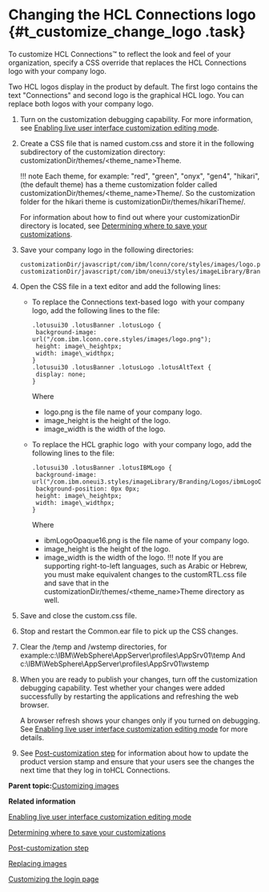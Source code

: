 # Changing the HCL Connections logo {#t_customize_change_logo .task}

To customize HCL Connections™ to reflect the look and feel of your organization, specify a CSS override that replaces the HCL Connections logo with your company logo.

Two HCL logos display in the product by default. The first logo contains the text "Connections" and second logo is the graphical HCL logo. You can replace both logos with your company logo.

1.  Turn on the customization debugging capability. For more information, see [Enabling live user interface customization editing mode](t_customize_enable_custom_debugging.md).

2.  Create a CSS file that is named custom.css and store it in the following subdirectory of the customization directory: customizationDir/themes/<theme\_name\>Theme.

    !!! note
    Each theme, for example: "red", "green", "onyx", "gen4", "hikari", \(the default theme\) has a theme customization folder called customizationDir/themes/<theme\_name\>Theme/. So the customization folder for the hikari theme is customizationDir/themes/hikariTheme/.

    For information about how to find out where your customizationDir directory is located, see [Determining where to save your customizations](t_customize_find_custom_directory.md).

3.  Save your company logo in the following directories:

    ```
    customizationDir/javascript/com/ibm/lconn/core/styles/images/logo.png
    customizationDir/javascript/com/ibm/oneui3/styles/imageLibrary/Branding/Logos/ibmLogoOpaque16.png
    
    ```

4.  Open the CSS file in a text editor and add the following lines:

    -   To replace the Connections text-based logo ![<img class="image" alt="" src="logo1.png">](logo1.png) with your company logo, add the following lines to the file:

        ```
        .lotusui30 .lotusBanner .lotusLogo {
         background-image: url("/com.ibm.lconn.core.styles/images/logo.png");
         height: image\_heightpx;
         width: image\_widthpx; 
        } 
        .lotusui30 .lotusBanner .lotusLogo .lotusAltText {
         display: none; 
        }
        ```

        Where

        -   logo.png is the file name of your company logo.
        -   image\_height is the height of the logo.
        -   image\_width is the width of the logo.
    -   To replace the HCL graphic logo ![<img class="image" alt="" src="logo2.png">](logo2.png) with your company logo, add the following lines to the file:

        ```
        .lotusui30 .lotusBanner .lotusIBMLogo {
         background-image: url("/com.ibm.oneui3.styles/imageLibrary/Branding/Logos/ibmLogoOpaque16.png");
         background-position: 0px 0px;
         height: image\_heightpx;
         width: image\_widthpx;
        }
        ```

        Where

        -   ibmLogoOpaque16.png is the file name of your company logo.
        -   image\_height is the height of the logo.
        -   image\_width is the width of the logo.
    !!! note
    If you are supporting right-to-left languages, such as Arabic or Hebrew, you must make equivalent changes to the customRTL.css file and save that in the customizationDir/themes/<theme\_name\>Theme directory as well.

5.  Save and close the custom.css file.

6.  Stop and restart the Common.ear file to pick up the CSS changes.

7.  Clear the /temp and /wstemp directories, for example:c:\\IBM\\WebSphere\\AppServer\\profiles\\AppSrv01\\temp And c:\\IBM\\WebSphere\\AppServer\\profiles\\AppSrv01\\wstemp

8.  When you are ready to publish your changes, turn off the customization debugging capability. Test whether your changes were added successfully by restarting the applications and refreshing the web browser.

    A browser refresh shows your changes only if you turned on debugging. See [Enabling live user interface customization editing mode](t_customize_enable_custom_debugging.md) for more details.

9.  See [Post-customization step](t_admin_common_customize_postreq.md) for information about how to update the product version stamp and ensure that your users see the changes the next time that they log in toHCL Connections.


**Parent topic:**[Customizing images](../customize/c_customize_images.md)

**Related information**  


[Enabling live user interface customization editing mode](../customize/t_customize_enable_custom_debugging.md)

[Determining where to save your customizations](../customize/t_customize_find_custom_directory.md)

[Post-customization step](../customize/t_admin_common_customize_postreq.md)

[Replacing images](../customize/t_customize_replace_logo.md)

[Customizing the login page](../customize/t_admin_common_customize_login_screen.md)

